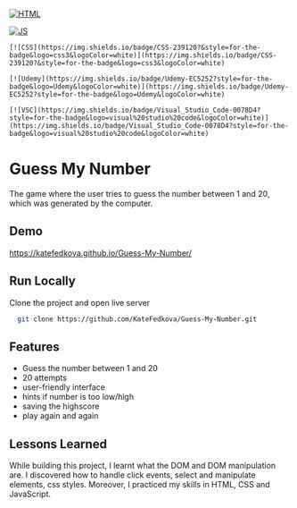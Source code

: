 ﻿<p align="center">

[![HTML](https://img.shields.io/badge/HTML-239120?style=for-the-badge&logo=html5&logoColor=white)](https://img.shields.io/badge/HTML-239120?style=for-the-badge&logo=html5&logoColor=white)

[![JS](https://img.shields.io/badge/JavaScript-323330?style=for-the-badge&logo=javascript&logoColor=F7DF1E)](https://img.shields.io/badge/JavaScript-323330?style=for-the-badge&logo=javascript&logoColor=F7DF1E)

    [![CSS](https://img.shields.io/badge/CSS-239120?&style=for-the-badge&logo=css3&logoColor=white)](https://img.shields.io/badge/CSS-239120?&style=for-the-badge&logo=css3&logoColor=white)

    [![Udemy](https://img.shields.io/badge/Udemy-EC5252?style=for-the-badge&logo=Udemy&logoColor=white)](https://img.shields.io/badge/Udemy-EC5252?style=for-the-badge&logo=Udemy&logoColor=white)

    [![VSC](https://img.shields.io/badge/Visual_Studio_Code-0078D4?style=for-the-badge&logo=visual%20studio%20code&logoColor=white)](https://img.shields.io/badge/Visual_Studio_Code-0078D4?style=for-the-badge&logo=visual%20studio%20code&logoColor=white)

</p>

# Guess My Number

The game where the user tries to guess the number between 1 and 20, which was generated by the computer.

## Demo

https://katefedkova.github.io/Guess-My-Number/

## Run Locally

Clone the project and open live server

```bash
  git clone https://github.com/KateFedkova/Guess-My-Number.git
```

## Features

- Guess the number between 1 and 20
- 20 attempts
- user-friendly interface
- hints if number is too low/high
- saving the highscore
- play again and again

## Lessons Learned

While building this project, I learnt what the DOM and DOM manipulation are. I discovered how to handle click events, select and manipulate elements, css styles. Moreover, I practiced my skills in HTML, CSS and JavaScript.
